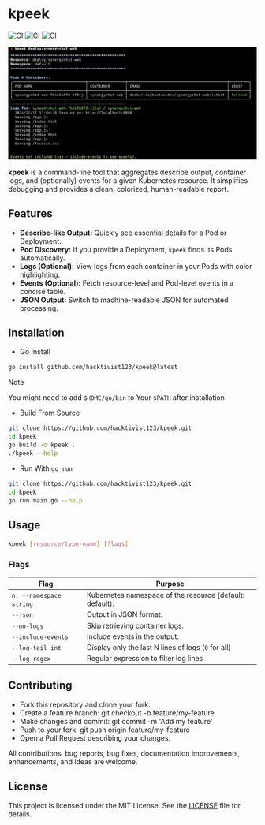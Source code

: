 # kpeek

![CI](https://github.com/hacktivist123/kpeek/actions/workflows/release.yml/badge.svg) ![CI](https://github.com/hacktivist123/kpeek/actions/workflows/go.yaml/badge.svg) ![CI](https://github.com/hacktivist123/kpeek/actions/workflows/.golangci-lint.yaml/badge.svg)

![Kpeek in Action](./img/demo.png)

**kpeek** is a command-line tool that aggregates describe output, container logs, and (optionally) events for a given Kubernetes resource. It simplifies debugging and provides a clean, colorized, human-readable report.

## Features

- **Describe-like Output:** Quickly see essential details for a Pod or Deployment.
- **Pod Discovery:** If you provide a Deployment, `kpeek` finds its Pods automatically.
- **Logs (Optional):** View logs from each container in your Pods with color highlighting.
- **Events (Optional):** Fetch resource-level and Pod-level events in a concise table.
- **JSON Output:** Switch to machine-readable JSON for automated processing.

## Installation

- Go Install  

```bash
go install github.com/hacktivist123/kpeek@latest
```

> [!NOTE]
> You might need to add `$HOME/go/bin` to Your `$PATH` after installation

- Build From Source

```bash
git clone https://github.com/hacktivist123/kpeek.git
cd kpeek
go build -o kpeek .
./kpeek --help
```

- Run With `go run`

```bash
git clone https://github.com/hacktivist123/kpeek.git
cd kpeek
go run main.go --help
```

## Usage

```bash
kpeek [resource/type-name] [flags]
```

### Flags

| Flag        |    Purpose |
| ------------|------------|
| `n, --namespace string` | Kubernetes namespace of the resource (default: default).|
| `--json` | Output in JSON format. |
| `--no-logs` | Skip retrieving container logs. |
| `--include-events` | Include events in the output.|
| `--log-tail int` | Display only the last N lines of logs (`0` for all) |
| `--log-regex` | Regular expression to filter log lines |

## Contributing

- Fork this repository and clone your fork.
- Create a feature branch: git checkout -b feature/my-feature
- Make changes and commit: git commit -m 'Add my feature'
- Push to your fork: git push origin feature/my-feature
- Open a Pull Request describing your changes.

All contributions, bug reports, bug fixes, documentation improvements, enhancements, and ideas are welcome.

## License

This project is licensed under the MIT License. See the [LICENSE](./LICENSE) file for details.
